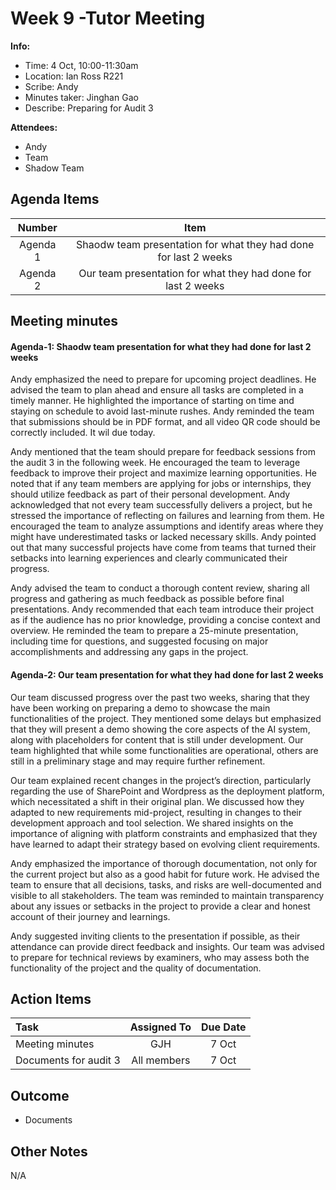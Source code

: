# Week 9 -Tutor Meeting 
**Info:**
- Time: 4 Oct, 10:00-11:30am
- Location: Ian Ross R221
- Scribe: Andy
- Minutes taker: Jinghan Gao
- Describe: Preparing for Audit 3

**Attendees:**
- Andy
- Team
- Shadow Team

## Agenda Items
| Number     | Item                                                               |
|:----------:|:------------------------------------------------------------------:|
| Agenda 1   | Shaodw team presentation for what they had done for last 2 weeks   |
| Agenda 2   | Our team presentation for what they had done for last 2 weeks      |


## Meeting minutes
#### Agenda-1: Shaodw team presentation for what they had done for last 2 weeks
Andy emphasized the need to prepare for upcoming project deadlines. He advised the team to plan ahead and ensure all tasks are completed in a timely manner. He highlighted the importance of starting on time and staying on schedule to avoid last-minute rushes.
Andy reminded the team that submissions should be in PDF format, and all video QR code should be correctly included. It wil due today.

Andy mentioned that the team should prepare for feedback sessions from the audit 3 in the following week. He encouraged the team to leverage feedback to improve their project and maximize learning opportunities. He noted that if any team members are applying for jobs or internships, they should utilize feedback as part of their personal development.
Andy acknowledged that not every team successfully delivers a project, but he stressed the importance of reflecting on failures and learning from them.
He encouraged the team to analyze assumptions and identify areas where they might have underestimated tasks or lacked necessary skills.
Andy pointed out that many successful projects have come from teams that turned their setbacks into learning experiences and clearly communicated their progress.

Andy advised the team to conduct a thorough content review, sharing all progress and gathering as much feedback as possible before final presentations.
Andy recommended that each team introduce their project as if the audience has no prior knowledge, providing a concise context and overview.
He reminded the team to prepare a 25-minute presentation, including time for questions, and suggested focusing on major accomplishments and addressing any gaps in the project.


#### Agenda-2: Our team presentation for what they had done for last 2 weeks
Our team discussed progress over the past two weeks, sharing that they have been working on preparing a demo to showcase the main functionalities of the project.
They mentioned some delays but emphasized that they will present a demo showing the core aspects of the AI system, along with placeholders for content that is still under development.
Our team highlighted that while some functionalities are operational, others are still in a preliminary stage and may require further refinement.

Our team explained recent changes in the project’s direction, particularly regarding the use of SharePoint  and Wordpress as the deployment platform, which necessitated a shift in their original plan.
We discussed how they adapted to new requirements mid-project, resulting in changes to their development approach and tool selection. We shared insights on the importance of aligning with platform constraints and emphasized that they have learned to adapt their strategy based on evolving client requirements.

Andy emphasized the importance of thorough documentation, not only for the current project but also as a good habit for future work. He advised the team to ensure that all decisions, tasks, and risks are well-documented and visible to all stakeholders.
The team was reminded to maintain transparency about any issues or setbacks in the project to provide a clear and honest account of their journey and learnings.

Andy suggested inviting clients to the presentation if possible, as their attendance can provide direct feedback and insights. Our team was advised to prepare for technical reviews by examiners, who may assess both the functionality of the project and the quality of documentation.



## Action Items
| Task                            | Assigned To        |  Due Date  |
|:--------------------------------|:------------------:|:----------:|
| Meeting minutes                 |  GJH               |    7 Oct   |
| Documents for audit 3           |  All members       |    7 Oct   |

    
## Outcome
- Documents

## Other Notes
N/A